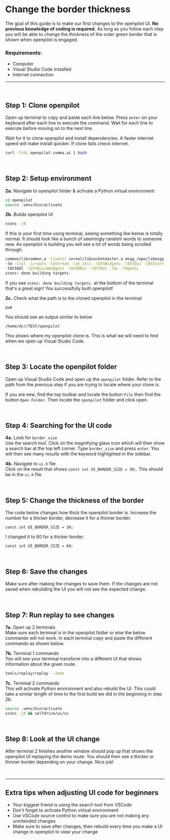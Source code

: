 # Change the border thickness

The goal of this guide is to make our first changes to the openpilot UI. **No previous knowledge of coding is required.** As long as you follow each step you will be able to change the thickness of the outer green border that is shown when openpilot is engaged.

### Requirements:
* Computer
* Visual Studio Code installed
* Internet connection

---

<br>

## Step 1: Clone openpilot

Open up terminal to copy and paste each line below. Press `enter` on your keyboard after each line to execute the command. Wait for each line to execute before moving on to the next line.

Wait for it to clone openpilot and install dependencies. A faster internet speed will make install quicker. If clone fails check internet.
````bash
curl -fsSL openpilot.comma.ai | bash
````
<br>

## Step 2: Setup environment

**2a.** Navigate to openpilot folder & activate a Python virtual environment
```bash
cd openpilot
source .venv/bin/activate
```

**2b.** Builds openpilot UI
```bash
scons -j8
```

If this is your first time using terminal, seeing something like below is totally normal. It should look like a bunch of seemingly random words to someone new. As openpilot is building you will see a lot of words being scrolled through.
```bash
common/libcommon.a -ljson11 cereal/libsocketmaster.a msgq_repo/libmsgq.a -lzmq -lcapnp -lkj cereal/libcereal.a msgq_repo/libvisionipc.a
-lm -lssl -lcrypto -lpthread -lqt_util -lQt5Widgets -lQt5Gui -lQt5Core -lQt5Network -lQt5Concurrent -lQt5Multimedia -lQt5Quick
-lQt5Qml -lQt5QuickWidgets -lQt5DBus -lQt5Xml -lGL -lOpenCL
scons: done building targets.
```

If you see `scons: done building targets.` at the bottom of the terminal that's a great sign! You successfully built openpilot!

**2c.** Check what the path is to the cloned openpilot in the terminal
```
pwd
```

You should see an output similar to below
```
/home/dcr/TEST/openpilot
```

This shows where my openpilot clone is. This is what we will need to find when we open up Visual Studio Code.

<br>

## Step 3: Locate the openpilot folder

Open up Visual Studio Code and open up the `openpilot` folder. Refer to the path from the previous step if you are trying to locate where your clone is.

If you are new, find the top toolbar and locate the button `File` then find the button `Open Folder`. Then locate the `openpilot` folder and click open.

<br>

## Step 4: Searching for the UI code

**4a.** Look for `border_size`<br>
Use the search tool. Click on the magnifying glass icon which will then show a search bar at the top left corner. Type `border_size` and press `enter`. You will then see many results with the keyword highlighted in the sidebar.

**4b.** Navigate to `ui.h` file<br>
Click on the result that shows `const int UI_BORDER_SIZE = 30;`. This should be in the `ui.h` file.

<br>

## Step 5: Change the thickness of the border

The code below changes how thick the openpilot border is. Increase the number for a thicker border, decrease it for a thinner border.
```
const int UI_BORDER_SIZE = 30;
```

I changed it to 60 for a thicker border.
```
const int UI_BORDER_SIZE = 60;
```

<br>

## Step 6: Save the changes

Make sure after making the changes to save them. If the changes are not saved when rebuilding the UI you will not see the expected change.

<br>

## Step 7: Run replay to see changes

**7a.** Open up 2 terminals<br>
Make sure each terminal is in the openpilot folder or else the below commands will not work. In each terminal copy and paste the different commands as shown below.

**7b.** Terminal 1 commands<br>
You will see your terminal transform into a different UI that shows information about the given route.
```bash
tools/replay/replay --demo
```

**7c.** Terminal 2 commands<br>
This will activate Python environment and also rebuild the UI. This could take a similar length of time to the first build we did in the beginning in step 2b.
```bash
source .venv/bin/activate
scons -j8 && selfdrive/ui/ui
```

<br>

## Step 8: Look at the UI change

After terminal 2 finishes another window should pop up that shows the openpilot UI replaying the demo route. You should then see a thicker or thinner border depending on your change. Nice job!

<br>

---

## Extra tips when adjusting UI code for beginners

- Your biggest friend is using the search tool from VSCode
- Don't forget to activate Python virtual environment
- Use VSCode source control to make sure you are not making any unintended changes
- Make sure to save after changes, then rebuild every time you make a UI change in openpilot to view your change
